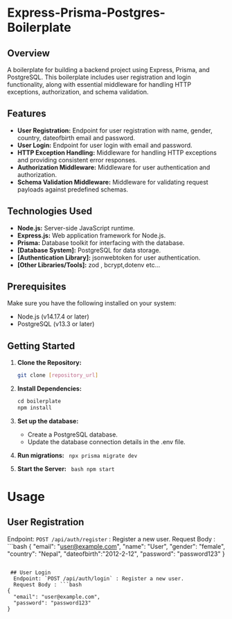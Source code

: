 # Express-Prisma-Postgres-Boilerplate

## Overview

A boilerplate for building a backend project using Express, Prisma, and PostgreSQL. This boilerplate includes user registration and login functionality, along with essential middleware for handling HTTP exceptions, authorization, and schema validation.

## Features

- **User Registration:** Endpoint for user registration with name, gender, country, dateofbirth email and password.
- **User Login:** Endpoint for user login with email and password.
- **HTTP Exception Handling:** Middleware for handling HTTP exceptions and providing consistent error responses.
- **Authorization Middleware:** Middleware for user authentication and authorization.
- **Schema Validation Middleware:** Middleware for validating request payloads against predefined schemas.

## Technologies Used

- **Node.js:** Server-side JavaScript runtime.
- **Express.js:** Web application framework for Node.js.
- **Prisma:** Database toolkit for interfacing with the database.
- **[Database System]:**  PostgreSQL for data storage.
- **[Authentication Library]:** jsonwebtoken for user authentication.
- **[Other Libraries/Tools]:**  zod , bcrypt,dotenv etc...

## Prerequisites

 Make sure you have the following installed on your system:

 - Node.js (v14.17.4 or later)
 - PostgreSQL (v13.3 or later)


## Getting Started

1. **Clone the Repository:**
   ```bash
   git clone [repository_url]

2. **Install Dependencies:**

   ```javascript
   cd boilerplate
   npm install
    ```
3. **Set up the database:**
   - Create a PostgreSQL database.
   - Update the database connection details in the .env file.

4. **Run migrations:**
     ``` npx prisma migrate dev```

5. **Start the Server:**
  ``` bash npm start```
   

 # Usage

 ## User Registration
  Endpoint: `POST /api/auth/register` : Register a new user.
  Request Body : ```bash 
  {
  "email": "user@example.com",
   "name": "User",
   "gender": "female",
  "country": "Nepal",
  "dateofbirth":"2012-2-12",
  "password": "password123"
}
```

 ## User Login
  Endpoint: `POST /api/auth/login` : Register a new user.
  Request Body : ```bash
{
  "email": "user@example.com",
  "password": "password123"
}
```



